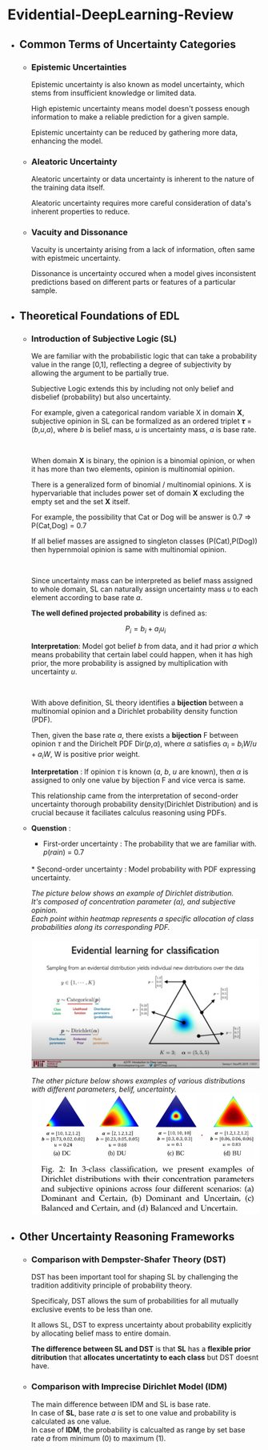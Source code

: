 # Evidential-DeepLearning-Review



 * ## Common Terms of Uncertainty Categories

    * ### Epistemic Uncertainties

        Epistemic uncertainty is also known as model uncertainty, which stems from insufficient knowledge or limited data.

        High epistemic uncertainty means model doesn't possess enough information to make a reliable prediction for a given sample.

        Epistemic uncertainty can be reduced by gathering more data, enhancing the model.

    * ### Aleatoric Uncertainty

        Aleatoric uncertainty or data uncertainty is inherent to the nature of the training data itself.

        Aleatoric uncertainty requires more careful consideration of data's inherent properties to reduce.

    * ### Vacuity and Dissonance

        Vacuity is uncertainty arising from a lack of information, often same with epistmeic uncertainty.
    
        Dissonance is uncertainty occured when a model gives inconsistent predictions based on different parts or features of a particular sample.

* ## Theoretical Foundations of EDL
    * ###  Introduction of Subjective Logic (SL)  
        
        We are familiar with the probabilistic logic that can take a probability value in the range [0,1], reflecting a degree of subjectivity by allowing the argument to be partially true.

        Subjective Logic extends this by including not only belief and disbelief (probability) but also uncertainty.

        For example, given a categorical random variable X in domain **X**, subjective opinion in SL can be formalized as an ordered triplet **$\tau$** = (*b*,*u*,*a*), where *b* is belief mass, *u* is uncertainty mass, *a* is base rate.

        <br>

        When domain **X** is binary, the opinion is a binomial opinion, or when it has more than two elements, opinion is multinomial opinion.

        There is a generalized form of binomial / multinomial opinions. X is hypervariable that includes power set of domain **X** excluding the empty set and the set **X** itself.
        
        For example, the possibility that Cat or Dog will be answer is 0.7 => P(Cat,Dog) = 0.7

        If all belief masses are assigned to singleton classes (P(Cat),P(Dog)) then hypernmoial opinion is same with multinomial opinion.

        <br>  

        Since uncertainty mass can be interpreted as belief mass assigned to whole domain, SL can naturally assign uncertainty mass *u* to each element according to base rate *a*.

        **The well defined projected probability** is defined as:

        $$P_i = b_i + a_iu_i$$

        **Interpretation**: Model got belief *b* from data, and it had prior *a* which means probability that certain label could happen, when it has high prior, the more probability is assigned by multiplication with uncertainty *u*.
        
        <br>

        With above definition, SL theory identifies a **bijection** between a multinomial opinion and a Dirichlet probability density function (PDF).

        Then, given the base rate *a*, there exists a **bijection** F between opinion $\tau$ and the Dirichelt PDF Dir(*p*,$\alpha$), where $\alpha$ satisfies $\alpha_i$ = $b_iW/u + a_iW$, W is positive prior weight.         
        
        **Interpretation** : If opinion $\tau$ is known (*a*, *b*, *u* are known), then $\alpha$ is assigned to only one value by bijection F and vice verca is same.

        This relationship came from the interpretation of second-order uncertainty thorough probability density(Dirichlet Distribution) and is crucial because it faciliates calculus reasoning using PDFs.   
    *   **Quenstion** :    
        * First-order uncertainty : The probability that we are familiar with. $p(rain)$ = 0.7 
        <br>
        * Second-order uncertainty : Model probability with PDF expressing uncertainty. 

        <br>
        
         *The picture below shows an example of Dirichlet distribution.<br> It's composed of concentration parameter ($\alpha$), and subjective opinion. <br> Each point within heatmap represents a specific allocation of class probabilities along its corresponding PDF.* <br>

        ![Heatmap explanation](image1.jpg)
        <br>

        *The other picture below shows examples of various distributions with different parameters, belif, uncertainty.*
        ![Heatmap Examples](image2.png)

* ## Other Uncertainty Reasoning Frameworks

    * ### Comparison with Dempster-Shafer Theory (DST)
        
        DST has been important tool for shaping SL by challenging the tradition additivity principle of probability theory.
        
        Specificaly, DST allows the sum of probabilities for all mutually exclusive events to be less than one. 
        
        It allows SL, DST to express uncertainty about probability explicitly by allocating belief mass to entire domain.

        **The difference between SL and DST** is that **SL** has  a **flexible prior ditribution** that **allocates uncertatinty to each class** but DST doesnt have.
    
    * ### Comparison with Imprecise Dirichlet Model (IDM)

        The main difference between IDM and SL is base rate. 
        <br>In case of **SL**, base rate *a* is set to one value and probability is calculated as one value. 
        <br>In case of **IDM**, the probability is calcualted as range by set base rate *a* from minimum (0) to maximum (1).



    






